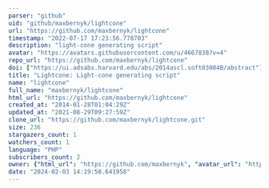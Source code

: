 ```yaml
---
parser: "github"
uid: "github/maxbernyk/lightcone"
url: "https://github.com/maxbernyk/lightcone"
timestamp: "2022-07-17 17:23:56.778703"
description: "light-cone generating script"
avatar: "https://avatars.githubusercontent.com/u/4667838?v=4"
repo_url: "https://github.com/maxbernyk/lightcone"
doi: ["https://ui.adsabs.harvard.edu/abs/2014ascl.soft03004B/abstract"]
title: "Lightcone: Light-cone generating script"
name: "lightcone"
full_name: "maxbernyk/lightcone"
html_url: "https://github.com/maxbernyk/lightcone"
created_at: "2014-01-28T01:04:29Z"
updated_at: "2021-08-29T09:27:59Z"
clone_url: "https://github.com/maxbernyk/lightcone.git"
size: 236
stargazers_count: 1
watchers_count: 1
language: "PHP"
subscribers_count: 2
owner: {"html_url": "https://github.com/maxbernyk", "avatar_url": "https://avatars.githubusercontent.com/u/4667838?v=4", "login": "maxbernyk", "type": "User"}
date: "2024-02-03 14:19:50.641958"
---
```

